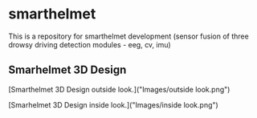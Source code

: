 # smarthelmet
This is a repository for smarthelmet development (sensor fusion of three drowsy driving detection modules - eeg, cv, imu)

## Smarhelmet 3D Design


[Smarthelmet 3D Design outside look.]("Images/outside look.png")

[Smarhelmet 3D Design inside look.]("Images/inside look.png")

